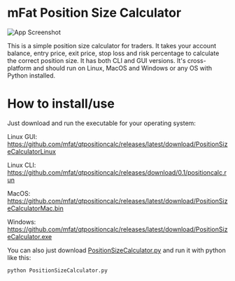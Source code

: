 # mFat Position Size Calculator

![App Screenshot](https://github.com/mfat/qtpositioncalc/blob/2a50b1530f3175e00a30d9fe9c19d0a10cb30bbd/Screenshot.png)

This is a simple position size calculator for traders.
It takes your account balance, entry price, exit price, stop loss and risk percentage to calculate the correct position size. 
It has both CLI and GUI versions. It's cross-platform and should run on Linux, MacOS and Windows or any OS with Python installed.

# How to install/use

Just download and run the executable for your operating system:

Linux GUI: https://github.com/mfat/qtpositioncalc/releases/latest/download/PositionSizeCalculatorLinux

Linux CLI: https://github.com/mfat/qtpositioncalc/releases/download/0.1/positioncalc.run

MacOS: https://github.com/mfat/qtpositioncalc/releases/latest/download/PositionSizeCalculatorMac.bin

Windows: https://github.com/mfat/qtpositioncalc/releases/latest/download/PositionSizeCalculator.exe



You can also just download [PositionSizeCalculator.py](https://github.com/mfat/qtpositioncalc/releases/download/0.1/PositionSizeCalculator.py) and run it with python like this:
```
python PositionSizeCalculator.py
```

